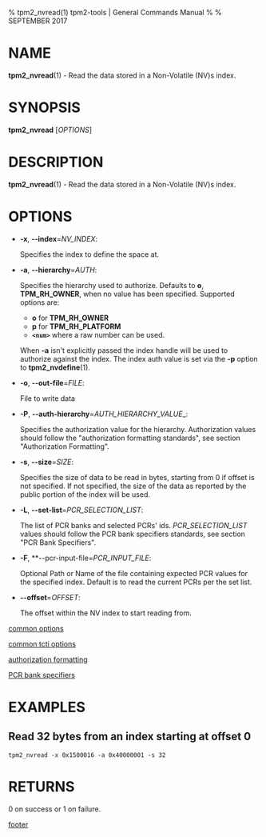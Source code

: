 % tpm2_nvread(1) tpm2-tools | General Commands Manual
%
% SEPTEMBER 2017

# NAME

**tpm2_nvread**(1) - Read the data stored in a Non-Volatile (NV)s index.

# SYNOPSIS

**tpm2_nvread** [*OPTIONS*]

# DESCRIPTION

**tpm2_nvread**(1) - Read the data stored in a Non-Volatile (NV)s index.

# OPTIONS

  * **-x**, **\--index**=_NV\_INDEX_:

    Specifies the index to define the space at.

  * **-a**, **\--hierarchy**=_AUTH_:

    Specifies the hierarchy used to authorize. Defaults to **o**, **TPM_RH_OWNER**,
    when no value has been specified.
    Supported options are:
      * **o** for **TPM_RH_OWNER**
      * **p** for **TPM_RH_PLATFORM**
      * **`<num>`** where a raw number can be used.

    When **-a** isn't explicitly passed the index handle will be used to
    authorize against the index. The index auth value is set via the
    **-p** option to **tpm2_nvdefine**(1).

  * **-o**, **\--out-file**=_FILE_:

    File to write data

  * **-P**, **\--auth-hierarchy**=_AUTH\_HIERARCHY\_VALUE__:

    Specifies the authorization value for the hierarchy. Authorization values
    should follow the "authorization formatting standards", see section
    "Authorization Formatting".

  * **-s**, **\--size**=_SIZE_:

    Specifies the size of data to be read in bytes, starting from 0 if
    offset is not specified. If not specified, the size of the data
    as reported by the public portion of the index will be used.

  * **-L**, **\--set-list**=_PCR\_SELECTION\_LIST_:

    The list of PCR banks and selected PCRs' ids.
    _PCR\_SELECTION\_LIST_ values should follow the
    PCR bank specifiers standards, see section "PCR Bank Specifiers".

  * **-F**, **\--pcr-input-file=_PCR\_INPUT\_FILE_:

    Optional Path or Name of the file containing expected PCR values for the specified index.
    Default is to read the current PCRs per the set list.

  * **\--offset**=_OFFSET_:

    The offset within the NV index to start reading from.

[common options](common/options.md)

[common tcti options](common/tcti.md)

[authorization formatting](common/authorizations.md)

[PCR bank specifiers](common/pcr.md)

# EXAMPLES

## Read 32 bytes from an index starting at offset 0
```
tpm2_nvread -x 0x1500016 -a 0x40000001 -s 32
```

# RETURNS

0 on success or 1 on failure.

[footer](common/footer.md)
